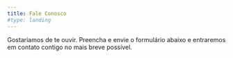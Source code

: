 ```yaml
---
title: Fale Conosco
#type: landing
---
```


Gostaríamos de te ouvir. Preencha e envie o formulário abaixo e entraremos em contato contigo no mais breve possível.

<!-- 
## Visão Geral

1. The Hugo Blox website builder for Hugo, along with its starter templates, is designed for professional creators, educators, and teams/organizations - although it can be used to create any kind of site
2. The template can be modified and customised to suit your needs. It's a good platform for anyone looking to take control of their data and online identity whilst having the convenience to start off with a **no-code solution (write in Markdown and customize with YAML parameters)** and having **flexibility to later add even deeper personalization with HTML and CSS**
3. You can work with all your favourite tools and apps with hundreds of plugins and integrations to speed up your workflows, interact with your readers, and much more

[View Terms](/terms/)
-->